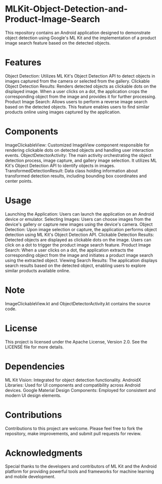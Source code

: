 # MLKit-Object-Detection-and-Product-Image-Search
  This repository contains an Android application designed to demonstrate object detection using Google's ML Kit and the implementation of a product image search feature based on the detected objects.

# Features
  Object Detection: Utilizes ML Kit's Object Detection API to detect objects in images captured from the camera or selected from the gallery.
  Clickable Object Detection Results: Renders detected objects as clickable dots on the displayed image. When a user clicks on a dot, the application crops the corresponding object from the image and provides it for further   processing.
  Product Image Search: Allows users to perform a reverse image search based on the detected objects. This feature enables users to find similar products online using images captured by the application.

# Components
  ImageClickableView: Customized ImageView component responsible for rendering clickable dots on detected objects and handling user interaction events.
  ObjectDetectorActivity: The main activity orchestrating the object detection process, image capture, and gallery image selection. It utilizes ML Kit's Object Detection API to identify objects in images.
  TransformedDetectionResult: Data class holding information about transformed detection results, including bounding box coordinates and center points.

# Usage
  Launching the Application: Users can launch the application on an Android device or emulator.
  Selecting Images: Users can choose images from the device's gallery or capture new images using the device's camera.
  Object Detection: Upon image selection or capture, the application performs object detection using ML Kit's Object Detection API.
  Clickable Detection Results: Detected objects are displayed as clickable dots on the image. Users can click on a dot to trigger the product image search feature.
  Product Image Search: When a user clicks on a dot, the application extracts the corresponding object from the image and initiates a product image search using the extracted object.
  Viewing Search Results: The application displays search results based on the detected object, enabling users to explore similar products available online.

# Note
  ImageClickableView.kt and ObjectDetectorActivity.kt contains the source code.

# License
  This project is licensed under the Apache License, Version 2.0. See the LICENSE file for more details.
  
# Dependencies
  ML Kit Vision: Integrated for object detection functionality.
  AndroidX Libraries: Used for UI components and compatibility across Android devices.
  Google Material Design Components: Employed for consistent and modern UI design elements.

# Contributions
  Contributions to this project are welcome. Please feel free to fork the repository, make improvements, and submit pull requests for review.

# Acknowledgments
  Special thanks to the developers and contributors of ML Kit and the Android platform for providing powerful tools and frameworks for machine learning and mobile development.
